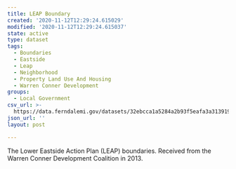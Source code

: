 ```yaml
---
title: LEAP Boundary
created: '2020-11-12T12:29:24.615029'
modified: '2020-11-12T12:29:24.615037'
state: active
type: dataset
tags:
  - Boundaries
  - Eastside
  - Leap
  - Neighborhood
  - Property Land Use And Housing
  - Warren Conner Development
groups:
  - Local Government
csv_url: >-
  https://data.ferndalemi.gov/datasets/32ebcca1a5284a2b93f5eafa3a313919_0.csv?outSR=%7B%22latestWkid%22%3A2898%2C%22wkid%22%3A2898%7D
json_url: ''
layout: post

---
```

The Lower Eastside Action Plan (LEAP) boundaries. Received from the Warren Conner Development Coalition in 2013.
